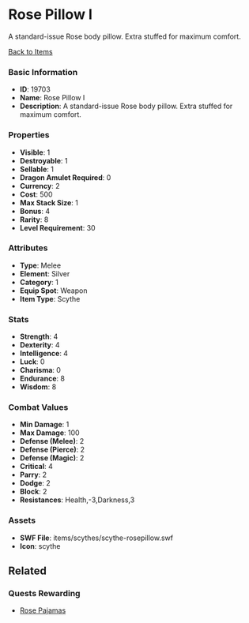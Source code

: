 # Rose Pillow I

A standard-issue Rose body pillow. Extra stuffed for maximum comfort.

[Back to Items](../items.md)

### Basic Information

- **ID**: 19703
- **Name**: Rose Pillow I
- **Description**: A standard-issue Rose body pillow. Extra stuffed for maximum comfort.

### Properties

- **Visible**: 1
- **Destroyable**: 1
- **Sellable**: 1
- **Dragon Amulet Required**: 0
- **Currency**: 2
- **Cost**: 500
- **Max Stack Size**: 1
- **Bonus**: 4
- **Rarity**: 8
- **Level Requirement**: 30

### Attributes

- **Type**: Melee
- **Element**: Silver
- **Category**: 1
- **Equip Spot**: Weapon
- **Item Type**: Scythe

### Stats

- **Strength**: 4
- **Dexterity**: 4
- **Intelligence**: 4
- **Luck**: 0
- **Charisma**: 0
- **Endurance**: 8
- **Wisdom**: 8

### Combat Values

- **Min Damage**: 1
- **Max Damage**: 100
- **Defense (Melee)**: 2
- **Defense (Pierce)**: 2
- **Defense (Magic)**: 2
- **Critical**: 4
- **Parry**: 2
- **Dodge**: 2
- **Block**: 2
- **Resistances**: Health,-3,Darkness,3

### Assets

- **SWF File**: items/scythes/scythe-rosepillow.swf
- **Icon**: scythe

## Related

### Quests Rewarding

- [Rose Pajamas](../quests/1725-rose-pajamas.md)


